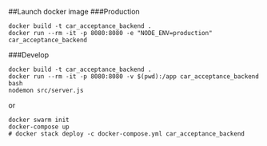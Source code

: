 ##Launch docker image
###Production
```
docker build -t car_acceptance_backend .
docker run --rm -it -p 8080:8080 -e "NODE_ENV=production" car_acceptance_backend
```

###Develop
```
docker build -t car_acceptance_backend .
docker run --rm -it -p 8080:8080 -v $(pwd):/app car_acceptance_backend bash
nodemon src/server.js
```
or
```
docker swarm init
docker-compose up
# docker stack deploy -c docker-compose.yml car_acceptance_backend
```


